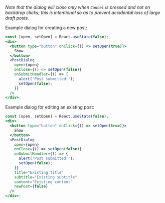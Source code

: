 _Note that the dialog will close only when `Cancel` is pressed and not on backdrop clicks; this is intentional so as to prevent accidental loss of large draft posts._

Example dialog for creating a new post:

```jsx
const [open, setOpen] = React.useState(false);
<div>
  <button type="button" onClick={() => setOpen(true)}>
    Show
  </button>
  <PostDialog
    open={open}
    onClose={() => setOpen(false)}
    onSubmitHandler={() => {
      alert('Post submitted!');
      setOpen(false);
    }}
  />
</div>;
```

Example dialog for editing an existing post:

```jsx
const [open, setOpen] = React.useState(false);
<div>
  <button type="button" onClick={() => setOpen(true)}>
    Show
  </button>
  <PostDialog
    open={open}
    onClose={() => setOpen(false)}
    onSubmitHandler={() => {
      alert('Post submitted!');
      setOpen(false);
    }}
    title="Existing title"
    subtitle="Existing subtitle"
    content="Existing content"
    newPost={false}
  />
</div>;
```
